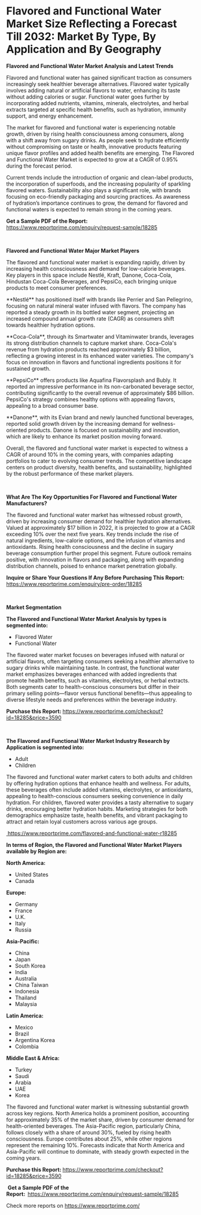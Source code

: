 <p><h1>Flavored and Functional Water Market Size Reflecting a Forecast Till 2032: Market By Type, By Application and By Geography</h1></p><p><strong>Flavored and Functional Water Market Analysis and Latest Trends</strong></p>
<p><p>Flavored and functional water has gained significant traction as consumers increasingly seek healthier beverage alternatives. Flavored water typically involves adding natural or artificial flavors to water, enhancing its taste without adding calories or sugar. Functional water goes further by incorporating added nutrients, vitamins, minerals, electrolytes, and herbal extracts targeted at specific health benefits, such as hydration, immunity support, and energy enhancement.</p><p>The market for flavored and functional water is experiencing notable growth, driven by rising health consciousness among consumers, along with a shift away from sugary drinks. As people seek to hydrate efficiently without compromising on taste or health, innovative products featuring unique flavor profiles and added health benefits are emerging. The Flavored and Functional Water Market is expected to grow at a CAGR of 0.95% during the forecast period. </p><p>Current trends include the introduction of organic and clean-label products, the incorporation of superfoods, and the increasing popularity of sparkling flavored waters. Sustainability also plays a significant role, with brands focusing on eco-friendly packaging and sourcing practices. As awareness of hydration’s importance continues to grow, the demand for flavored and functional waters is expected to remain strong in the coming years.</p></p>
<p><strong>Get a Sample PDF of the Report:&nbsp;</strong> <a href="https://www.reportprime.com/enquiry/request-sample/18285?utm_campaign=3310&utm_medium=2&utm_source=Github&utm_content=ia&utm_term=19032025&utm_id=flavored-and-functional-water">https://www.reportprime.com/enquiry/request-sample/18285</a></p>
<p>&nbsp;</p>
<p><strong>Flavored and Functional Water Major Market Players</strong></p>
<p><p>The flavored and functional water market is expanding rapidly, driven by increasing health consciousness and demand for low-calorie beverages. Key players in this space include Nestlé, Kraft, Danone, Coca-Cola, Hindustan Coca-Cola Beverages, and PepsiCo, each bringing unique products to meet consumer preferences.</p><p>**Nestlé** has positioned itself with brands like Perrier and San Pellegrino, focusing on natural mineral water infused with flavors. The company has reported a steady growth in its bottled water segment, projecting an increased compound annual growth rate (CAGR) as consumers shift towards healthier hydration options. </p><p>**Coca-Cola**, through its Smartwater and Vitaminwater brands, leverages its strong distribution channels to capture market share. Coca-Cola's revenue from hydration products reached approximately $3 billion, reflecting a growing interest in its enhanced water varieties. The company's focus on innovation in flavors and functional ingredients positions it for sustained growth.</p><p>**PepsiCo** offers products like Aquafina Flavorsplash and Bubly. It reported an impressive performance in its non-carbonated beverage sector, contributing significantly to the overall revenue of approximately $86 billion. PepsiCo's strategy combines healthy options with appealing flavors, appealing to a broad consumer base.</p><p>**Danone**, with its Evian brand and newly launched functional beverages, reported solid growth driven by the increasing demand for wellness-oriented products. Danone is focused on sustainability and innovation, which are likely to enhance its market position moving forward.</p><p>Overall, the flavored and functional water market is expected to witness a CAGR of around 10% in the coming years, with companies adapting portfolios to cater to evolving consumer trends. The competitive landscape centers on product diversity, health benefits, and sustainability, highlighted by the robust performance of these market players.</p></p>
<p>&nbsp;</p>
<p><strong>What Are The Key Opportunities For Flavored and Functional Water Manufacturers?</strong></p>
<p><p>The flavored and functional water market has witnessed robust growth, driven by increasing consumer demand for healthier hydration alternatives. Valued at approximately $17 billion in 2022, it is projected to grow at a CAGR exceeding 10% over the next five years. Key trends include the rise of natural ingredients, low-calorie options, and the infusion of vitamins and antioxidants. Rising health consciousness and the decline in sugary beverage consumption further propel this segment. Future outlook remains positive, with innovation in flavors and packaging, along with expanding distribution channels, poised to enhance market penetration globally.</p></p>
<p><strong>Inquire or Share Your Questions If Any Before Purchasing This Report:</strong> <a href="https://www.reportprime.com/enquiry/pre-order/18285?utm_campaign=3310&utm_medium=2&utm_source=Github&utm_content=ia&utm_term=19032025&utm_id=flavored-and-functional-water">https://www.reportprime.com/enquiry/pre-order/18285</a></p>
<p>&nbsp;</p>
<p><strong>Market Segmentation</strong></p>
<p><strong>The Flavored and Functional Water Market Analysis by types is segmented into:</strong></p>
<p><ul><li>Flavored Water</li><li>Functional Water</li></ul></p>
<p><p>The flavored water market focuses on beverages infused with natural or artificial flavors, often targeting consumers seeking a healthier alternative to sugary drinks while maintaining taste. In contrast, the functional water market emphasizes beverages enhanced with added ingredients that promote health benefits, such as vitamins, electrolytes, or herbal extracts. Both segments cater to health-conscious consumers but differ in their primary selling points—flavor versus functional benefits—thus appealing to diverse lifestyle needs and preferences within the beverage industry.</p></p>
<p><strong>Purchase this Report:&nbsp;</strong><a href="https://www.reportprime.com/checkout?id=18285&price=3590&utm_campaign=3310&utm_medium=2&utm_source=Github&utm_content=ia&utm_term=19032025&utm_id=flavored-and-functional-water">https://www.reportprime.com/checkout?id=18285&price=3590</a></p>
<p>&nbsp;</p>
<p><strong>The Flavored and Functional Water Market Industry Research by Application is segmented into:</strong></p>
<p><ul><li>Adult</li><li>Children</li></ul></p>
<p><p>The flavored and functional water market caters to both adults and children by offering hydration options that enhance health and wellness. For adults, these beverages often include added vitamins, electrolytes, or antioxidants, appealing to health-conscious consumers seeking convenience in daily hydration. For children, flavored water provides a tasty alternative to sugary drinks, encouraging better hydration habits. Marketing strategies for both demographics emphasize taste, health benefits, and vibrant packaging to attract and retain loyal customers across various age groups.</p></p>
<p><a href="https://www.reportprime.com/flavored-and-functional-water-r18285?utm_campaign=3310&utm_medium=2&utm_source=Github&utm_content=ia&utm_term=19032025&utm_id=flavored-and-functional-water">&nbsp;https://www.reportprime.com/flavored-and-functional-water-r18285</a></p>
<p><strong>In terms of Region, the Flavored and Functional Water Market Players available by Region are:</strong></p>
<p>
    <p> <strong> North America: </strong>
        <ul>
            <li>United States</li>
            <li>Canada</li>
        </ul>
        </p> 
    <p> <strong> Europe: </strong>
        <ul>
            <li>Germany</li>
            <li>France</li>
            <li>U.K.</li>
            <li>Italy</li>
            <li>Russia</li>
        </ul>
        </p> 
    <p> <strong> Asia-Pacific: </strong>
        <ul>
            <li>China</li>
            <li>Japan</li>
            <li>South Korea</li>
            <li>India</li>
            <li>Australia</li>
            <li>China Taiwan</li>
            <li>Indonesia</li>
            <li>Thailand</li>
            <li>Malaysia</li>
        </ul>
        </p> 
    <p> <strong> Latin America: </strong>
        <ul>
            <li>Mexico</li>
            <li>Brazil</li>
            <li>Argentina Korea</li>
            <li>Colombia</li>
        </ul>
        </p> 
    <p> <strong> Middle East & Africa: </strong>
        <ul>
            <li>Turkey</li>
            <li>Saudi</li>
            <li>Arabia</li>
            <li>UAE</li>
            <li>Korea</li>
        </ul>
    </p>
    </p>
<p><p>The flavored and functional water market is witnessing substantial growth across key regions. North America holds a prominent position, accounting for approximately 35% of the market share, driven by consumer demand for health-oriented beverages. The Asia-Pacific region, particularly China, follows closely with a share of around 30%, fueled by rising health consciousness. Europe contributes about 25%, while other regions represent the remaining 10%. Forecasts indicate that North America and Asia-Pacific will continue to dominate, with steady growth expected in the coming years.</p></p>
<p><strong>Purchase this Report: </strong><a href="https://www.reportprime.com/checkout?id=18285&price=3590&utm_campaign=3310&utm_medium=2&utm_source=Github&utm_content=ia&utm_term=19032025&utm_id=flavored-and-functional-water">https://www.reportprime.com/checkout?id=18285&price=3590</a></p>
<p>&nbsp;<strong>Get a Sample PDF of the Report:&nbsp;&nbsp;</strong><a href="https://www.reportprime.com/enquiry/request-sample/18285?utm_campaign=3310&utm_medium=2&utm_source=Github&utm_content=ia&utm_term=19032025&utm_id=flavored-and-functional-water">https://www.reportprime.com/enquiry/request-sample/18285</a></p>
<p><strong></strong></p>
<p>Check more reports on <a href="https://www.reportprime.com/?utm_campaign=3310&utm_medium=2&utm_source=Github&utm_content=ia&utm_term=19032025&utm_id=flavored-and-functional-water">https://www.reportprime.com/</a></p>